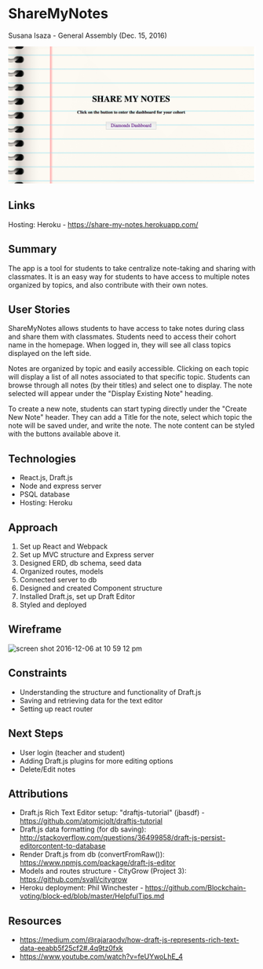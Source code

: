 # ShareMyNotes
Susana Isaza - General Assembly (Dec. 15, 2016)

![alt tag](./images/homepage.png)



## **Links**
Hosting: Heroku - https://share-my-notes.herokuapp.com/


## **Summary**
The app is a tool for students to take centralize note-taking and sharing with classmates. It is an easy way for students to have access to multiple notes organized by topics, and also contribute with their own notes.


## **User Stories**
ShareMyNotes allows students to have access to take notes during class and share them with classmates. Students need to access their cohort name in the homepage. When logged in, they will see all class topics displayed on the left side. 

Notes are organized by topic and easily accessible. Clicking on each topic will display a list of all notes associated to that specific topic. Students can browse through all notes (by their titles) and select one to display. The note selected will appear under the "Display Existing Note" heading. 

To create a new note, students can start typing directly under the "Create New Note" header. They can add a Title for the note, select which topic the note will be saved under, and write the note. The note content can be styled with the buttons available above it.


## **Technologies**
- React.js, Draft.js
- Node and express server
- PSQL database
- Hosting: Heroku


## **Approach**
1. Set up React and Webpack
2. Set up MVC structure and Express server
3. Designed ERD, db schema, seed data
4. Organized routes, models
5. Connected server to db
6. Designed and created Component structure
7. Installed Draft.js, set up Draft Editor
8. Styled and deployed


## **Wireframe**
![screen shot 2016-12-06 at 10 59 12 pm](https://git.generalassemb.ly/storage/user/45/files/ac97e336-bc07-11e6-9b57-191d6989de7c)


## **Constraints**
- Understanding the structure and functionality of Draft.js 
- Saving and retrieving data for the text editor
- Setting up react router


## **Next Steps**
- User login (teacher and student)
- Adding Draft.js plugins for more editing options
- Delete/Edit notes


## **Attributions**
- Draft.js Rich Text Editor setup: "draftjs-tutorial" (jbasdf) - https://github.com/atomicjolt/draftjs-tutorial
- Draft.js data formatting (for db saving): http://stackoverflow.com/questions/36499858/draft-js-persist-editorcontent-to-database
- Render Draft.js from db (convertFromRaw()): https://www.npmjs.com/package/draft-js-editor
- Models and routes structure - CityGrow (Project 3): https://github.com/svall/citygrow
- Heroku deployment: Phil Winchester - https://github.com/Blockchain-voting/block-ed/blob/master/HelpfulTips.md


## **Resources**
- https://medium.com/@rajaraodv/how-draft-js-represents-rich-text-data-eeabb5f25cf2#.4q9tz0fxk
- https://www.youtube.com/watch?v=feUYwoLhE_4


